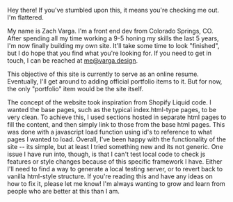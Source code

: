 Hey there! If you've stumbled upon this, it means you're checking me out. I'm flattered.

My name is Zach Varga. I'm a front end dev from Colorado Springs, CO. After spending all my time working a 9-5 honing my skills the last 5 years, I'm now finally building my own site. It'll take some time to look "finished", but I do hope that you find what you're looking for. If you need to get in touch, I can be reached at me@varga.design.

This objective of this site is currently to serve as an online resume. Eventually, I'll get around to adding official portfolio items to it. But for now, the only "portfolio" item would be the site itself.

The concept of the website took inspiration from Shopify Liquid code. I wanted the base pages, such as the typical index.html-type pages, to be very clean. To achieve this, I used sections hosted in separate html pages to fill the content, and then simply link to those from the base html pages. This was done with a javascript load function using id's to reference to what pages I wanted to load. Overall, I've been happy with the functionality of the site -- its simple, but at least I tried something new and its not generic.
One issue I have run into, though, is that I can't test local code to check js features or style changes because of this specific framework I have. Either I'll need to find a way to generate a local testing server, or to revert back to vanilla html-style structure. If you're reading this and have any ideas on how to fix it, please let me know! I'm always wanting to grow and learn from people who are better at this than I am. 
